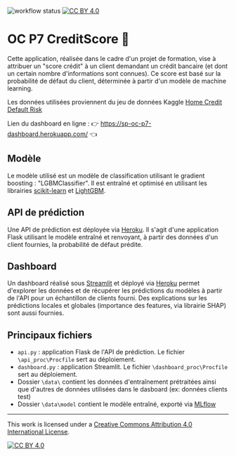![workflow status](https://github.com/sam-planton/OC_P7_CreditScore/actions/workflows/deploy_API&dashboard_workflow.yml/badge.svg) 
[![CC BY 4.0][cc-by-shield]][cc-by]
# OC P7 CreditScore 🏦
Cette application, réalisée dans le cadre d'un projet de formation, vise à attribuer un "score crédit" à un client demandant un crédit bancaire (et dont un certain nombre d'informations sont connues). Ce score est basé sur la probabilité de défaut du client, déterminée à partir d'un modèle de machine learning.

Les données utilisées proviennent du jeu de données Kaggle
[Home Credit Default Risk](https://www.kaggle.com/competitions/home-credit-default-risk/overview)

Lien du dashboard en ligne : 👉 https://sp-oc-p7-dashboard.herokuapp.com/ 👈

## Modèle
Le modèle utilisé est un modèle de classification utilisant le gradient boosting : "LGBMClassifier". Il est entraîné et optimisé en utilisant les librairies [scikit-learn](https://scikit-learn.org/) et [LightGBM](https://lightgbm.readthedocs.io/).

## API de prédiction
Une API de prédiction est déployée via [Heroku](https://www.heroku.com/). Il s'agit d'une application Flask utilisant le modèle entraîné et renvoyant, à partir des données d'un client fournies, la probabilité de défaut prédite.

## Dashboard
Un dashboard réalisé sous [Streamlit](https://streamlit.io/) et déployé via [Heroku](https://www.heroku.com/) permet d'explorer les données et de récupérer les prédictions du modèles à partir de l'API pour un échantillon de clients fourni. Des explications sur les prédictions locales et globales (importance des features, via librairie SHAP) sont aussi fournies.

## Principaux fichiers
- `api.py` : application Flask de l'API de prédiction. Le fichier `\api_proc\Procfile` sert au déploiement.
- `dashboard.py` : application Streamlit. Le fichier `\dashboard_proc\Procfile` sert au déploiement.
- Dossier `\data\` contient les données d'entraînement prétraitées ainsi que d'autres de données utilisées dans le dasboard (ex: données clients test)
- Dossier `\data\model` contient le modèle entraîné, exporté via [MLflow](https://mlflow.org/)

---
This work is licensed under a
[Creative Commons Attribution 4.0 International License][cc-by].

[![CC BY 4.0][cc-by-image]][cc-by]

[cc-by]: http://creativecommons.org/licenses/by/4.0/
[cc-by-image]: https://i.creativecommons.org/l/by/4.0/88x31.png
[cc-by-shield]: https://img.shields.io/badge/License-CC%20BY%204.0-lightgrey.svg
